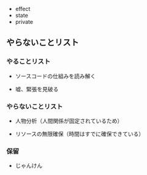 


- effect
- state
- private


## やらないことリスト

### やることリスト

- ソースコードの仕組みを読み解く

- 嘘、緊張を見破る



### やらないことリスト

- 人物分析（人間関係が固定されているため）

- リソースの無限確保（時間はすでに確保できている）



### 保留

- じゃんけん












